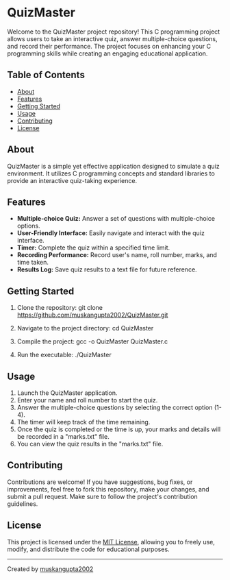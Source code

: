 # QuizMaster

Welcome to the QuizMaster project repository! This C programming project allows users to take an interactive quiz, answer multiple-choice questions, and record their performance. The project focuses on enhancing your C programming skills while creating an engaging educational application.

## Table of Contents

- [About](#about)
- [Features](#features)
- [Getting Started](#getting-started)
- [Usage](#usage)
- [Contributing](#contributing)
- [License](#license)

## About

QuizMaster is a simple yet effective application designed to simulate a quiz environment. It utilizes C programming concepts and standard libraries to provide an interactive quiz-taking experience.

## Features

- **Multiple-choice Quiz:** Answer a set of questions with multiple-choice options.
- **User-Friendly Interface:** Easily navigate and interact with the quiz interface.
- **Timer:** Complete the quiz within a specified time limit.
- **Recording Performance:** Record user's name, roll number, marks, and time taken.
- **Results Log:** Save quiz results to a text file for future reference.

## Getting Started

1. Clone the repository:
git clone https://github.com/muskangupta2002/QuizMaster.git


2. Navigate to the project directory:
cd QuizMaster


3. Compile the project:
gcc -o QuizMaster QuizMaster.c


4. Run the executable:
./QuizMaster




## Usage

1. Launch the QuizMaster application.
2. Enter your name and roll number to start the quiz.
3. Answer the multiple-choice questions by selecting the correct option (1-4).
4. The timer will keep track of the time remaining.
5. Once the quiz is completed or the time is up, your marks and details will be recorded in a "marks.txt" file.
6. You can view the quiz results in the "marks.txt" file.

## Contributing

Contributions are welcome! If you have suggestions, bug fixes, or improvements, feel free to fork this repository, make your changes, and submit a pull request. Make sure to follow the project's contribution guidelines.

## License

This project is licensed under the [MIT License](LICENSE), allowing you to freely use, modify, and distribute the code for educational purposes.

---

Created by [muskangupta2002](https://github.com/muskangupta2002)

